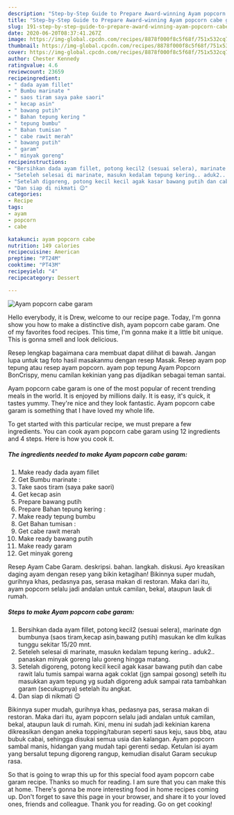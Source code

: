 ```yaml
---
description: "Step-by-Step Guide to Prepare Award-winning Ayam popcorn cabe garam"
title: "Step-by-Step Guide to Prepare Award-winning Ayam popcorn cabe garam"
slug: 191-step-by-step-guide-to-prepare-award-winning-ayam-popcorn-cabe-garam
date: 2020-06-20T08:37:41.267Z
image: https://img-global.cpcdn.com/recipes/8878f000f8c5f68f/751x532cq70/ayam-popcorn-cabe-garam-foto-resep-utama.jpg
thumbnail: https://img-global.cpcdn.com/recipes/8878f000f8c5f68f/751x532cq70/ayam-popcorn-cabe-garam-foto-resep-utama.jpg
cover: https://img-global.cpcdn.com/recipes/8878f000f8c5f68f/751x532cq70/ayam-popcorn-cabe-garam-foto-resep-utama.jpg
author: Chester Kennedy
ratingvalue: 4.6
reviewcount: 23659
recipeingredient:
- " dada ayam fillet"
- " Bumbu marinate "
- " saos tiram saya pake saori"
- " kecap asin"
- " bawang putih"
- " Bahan tepung kering "
- " tepung bumbu"
- " Bahan tumisan "
- " cabe rawit merah"
- " bawang putih"
- " garam"
- " minyak goreng"
recipeinstructions:
- "Bersihkan dada ayam fillet, potong kecil2 (sesuai selera), marinate dgn bumbunya (saos tiram,kecap asin,bawang putih) masukan ke dlm kulkas tunggu sekitar 15/20 mnt."
- "Seteleh selesai di marinate, masukn kedalam tepung kering.. aduk2.. panaskan minyak goreng lalu goreng hingga matang."
- "Setelah digoreng, potong kecil kecil agak kasar bawang putih dan cabe rawit lalu tumis sampai warna agak coklat (jgn sampai gosong) setelh itu masukkan ayam tepung yg sudah digoreng aduk sampai rata tambahkan garam (secukupnya) setelah itu angkat."
- "Dan siap di nikmati 😉"
categories:
- Recipe
tags:
- ayam
- popcorn
- cabe

katakunci: ayam popcorn cabe 
nutrition: 149 calories
recipecuisine: American
preptime: "PT24M"
cooktime: "PT43M"
recipeyield: "4"
recipecategory: Dessert

---
```



![Ayam popcorn cabe garam](https://img-global.cpcdn.com/recipes/8878f000f8c5f68f/751x532cq70/ayam-popcorn-cabe-garam-foto-resep-utama.jpg)

Hello everybody, it is Drew, welcome to our recipe page. Today, I'm gonna show you how to make a distinctive dish, ayam popcorn cabe garam. One of my favorites food recipes. This time, I'm gonna make it a little bit unique. This is gonna smell and look delicious.

Resep lengkap bagaimana cara membuat dapat dilihat di bawah. Jangan lupa untuk tag foto hasil masakanmu dengan resep Masak. Resep ayam pop tepung atau resep ayam popcorn. ayam pop tepung Ayam Popcorn BonCrispy, menu camilan kekinian yang pas dijadikan sebagai teman santai.

Ayam popcorn cabe garam is one of the most popular of recent trending meals in the world. It is enjoyed by millions daily. It is easy, it's quick, it tastes yummy. They're nice and they look fantastic. Ayam popcorn cabe garam is something that I have loved my whole life.


To get started with this particular recipe, we must prepare a few ingredients. You can cook ayam popcorn cabe garam using 12 ingredients and 4 steps. Here is how you cook it.

<!--inarticleads1-->

##### The ingredients needed to make Ayam popcorn cabe garam:

1. Make ready  dada ayam fillet
1. Get  Bumbu marinate :
1. Take  saos tiram (saya pake saori)
1. Get  kecap asin
1. Prepare  bawang putih
1. Prepare  Bahan tepung kering :
1. Make ready  tepung bumbu
1. Get  Bahan tumisan :
1. Get  cabe rawit merah
1. Make ready  bawang putih
1. Make ready  garam
1. Get  minyak goreng


Resep Ayam Cabe Garam. deskripsi. bahan. langkah. diskusi. Ayo kreasikan daging ayam dengan resep yang bikin ketagihan! Bikinnya super mudah, gurihnya khas, pedasnya pas, serasa makan di restoran. Maka dari itu, ayam popcorn selalu jadi andalan untuk camilan, bekal, ataupun lauk di rumah. 

<!--inarticleads2-->

##### Steps to make Ayam popcorn cabe garam:

1. Bersihkan dada ayam fillet, potong kecil2 (sesuai selera), marinate dgn bumbunya (saos tiram,kecap asin,bawang putih) masukan ke dlm kulkas tunggu sekitar 15/20 mnt.
1. Seteleh selesai di marinate, masukn kedalam tepung kering.. aduk2.. panaskan minyak goreng lalu goreng hingga matang.
1. Setelah digoreng, potong kecil kecil agak kasar bawang putih dan cabe rawit lalu tumis sampai warna agak coklat (jgn sampai gosong) setelh itu masukkan ayam tepung yg sudah digoreng aduk sampai rata tambahkan garam (secukupnya) setelah itu angkat.
1. Dan siap di nikmati 😉


Bikinnya super mudah, gurihnya khas, pedasnya pas, serasa makan di restoran. Maka dari itu, ayam popcorn selalu jadi andalan untuk camilan, bekal, ataupun lauk di rumah. Kini, menu ini sudah jadi kekinian karena dikreasikan dengan aneka topping/taburan seperti saus keju, saus bbq, atau bubuk cabai, sehingga disukai semua usia dan kalangan. Ayam popcorn sambal manis, hidangan yang mudah tapi gerenti sedap. Ketulan isi ayam yang bersalut tepung digoreng rangup, kemudian disalut Garam secukup rasa. 

So that is going to wrap this up for this special food ayam popcorn cabe garam recipe. Thanks so much for reading. I am sure that you can make this at home. There's gonna be more interesting food in home recipes coming up. Don't forget to save this page in your browser, and share it to your loved ones, friends and colleague. Thank you for reading. Go on get cooking!
